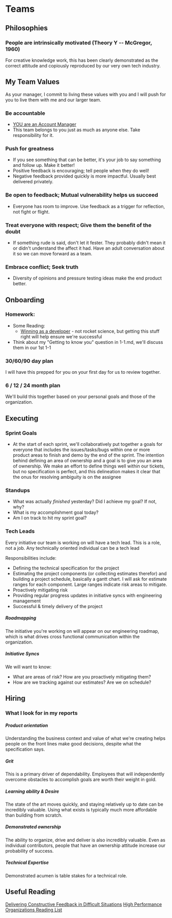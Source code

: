 # Teams

## Philosophies

### People are intrinsically motivated (Theory Y -- McGregor, 1960)

For creative knowledge work, this has been clearly demonstrated as the correct attitude and copiously reproduced by our very own tech industry.



## My Team Values

As your manager, I commit to living these values with you and I will push for you to live them with me and our larger team.

### Be accountable
* [YOU are an Account Manager](https://github.com/mikejihbe/readme/blob/master/YOU%20are%20an%20Account%20Manager.md)
* This team belongs to you just as much as anyone else. Take responsibility for it.

### Push for greatness
* If you see something that can be better, it's your job to say something and follow up. Make it better!
* Positive feedback is encouraging; tell people when they do well!
* Negative feedback provided quickly is more impactful. Usually best delivered privately.

### Be open to feedback; Mutual vulnerability helps us succeed
* Everyone has room to improve. Use feedback as a trigger for reflection, not fight or flight.

### Treat everyone with respect; Give them the benefit of the doubt
* If something rude is said, don't let it fester. They probably didn't mean it or didn't understand
the affect it had. Have an adult conversation about it so we can move forward as a team.

### Embrace conflict; Seek truth
* Diversity of opinions and pressure testing ideas make the end product better.




## Onboarding

### Homework:
* Some Reading:
  * [Winning as a developer](https://medium.com/@mustwin/winning-as-a-developer-b33cfade2e11) - not rocket science, but getting this stuff right will help ensure we're successful
* Think about my "Getting to know you" question in 1-1.md, we'll discuss them in our 1st 1-1

### 30/60/90 day plan

I will have this prepped for you on your first day for us to review together.

### 6 / 12 / 24 month plan

We'll build this together based on your personal goals and those of the organization.


## Executing

### Sprint Goals

* At the start of each sprint, we'll collaboratively put together a goals for everyone
that includes the issues/tasks/bugs within one or more product areas to finish and
demo by the end of the sprint. The intention behind defining an area of ownership and
a goal is to give you an area of ownership. We make an effort to define things well
within our tickets, but no specification is perfect, and this delineation makes it
clear that the onus for resolving ambiguity is on the assignee

### Standups

* What was actually _finished_ yesterday? Did I achieve my goal? If not, why?
* What is my accomplishment goal today?
* Am I on track to hit my sprint goal?

### Tech Leads

Every initiative our team is working on will have a tech lead. This is a role, not a job.
Any technically oriented individual can be a tech lead

Responsibilities include:
* Defining the technical specification for the project
* Estimating the project components (or collecting estimates therefor) and building a project schedule, basically a gantt chart. I will ask for estimate ranges for each component. Large ranges indicate risk areas to mitigate.
* Proactively mitigating risk
* Providing regular progress updates in initiative syncs with engineering management
* Successful & timely delivery of the project


##### Roadmapping

The initiative you're working on will appear on our engineering roadmap, which is
what drives cross functional communication within the organization.

##### Initiative Syncs

We will want to know:
* What are areas of risk? How are you proactively mitigating them?
* How are we tracking against our estimates? Are we on schedule?

## Hiring

### What I look for in my reports

##### Product orientation

Understanding the business context and value of what we're creating helps people on
the front lines make good decisions, despite what the specification says.

##### Grit

This is a primary driver of dependability. Employees that will independently overcome obstacles to accomplish goals are worth their weight in gold.

##### Learning ability & Desire

The state of the art moves quickly, and staying relatively up to date can be incredibly valuable. Using what exists is typically much more affordable than building from scratch.

##### Demonstrated ownership

The ability to organize, drive and deliver is also incredibly valuable. Even as individual contributors, people that have an ownership attitude increase our probability of success.

##### Technical Expertise

Demonstrated acumen is table stakes for a technical role.


## Useful Reading
[Delivering Constructive Feedback in Difficult Situations](https://productivityhub.org/2019/04/19/how-to-deliver-constructive-feedback-in-difficult-situations/)
[High Performance Organizations Reading List](https://github.com/pdfernhout/High-Performance-Organizations-Reading-List)
